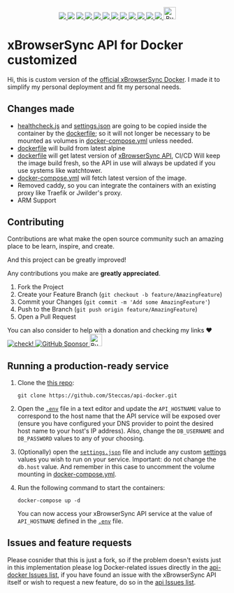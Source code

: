 <p align="center">
  <a href="https://github.com/Steccas/xbs-api-docker/graphs/contributors">
    <img src="https://img.shields.io/github/contributors/Steccas/xbs-api-docker.svg?style=for-the-badge">
  </a>
  <a href="https://github.com/Steccas/xbs-api-docker/network/members"><img src="https://img.shields.io/github/forks/Steccas/xbs-api-docker.svg?style=for-the-badge"></a>
  <a href="https://github.com/Steccas/xbs-api-docker/issues">
      <img src="https://img.shields.io/github/issues/Steccas/xbs-api-docker.svg?style=for-the-badge">
  </a>
  <a href="https://github.com/Steccas/xbs-api-docker/issues">
      <img src="https://img.shields.io/github/issues-closed/Steccas/xbs-api-docker.svg?style=for-the-badge">
  </a>
  <a href="https://github.com/Steccas/xbs-api-docker/stargazers">
    <img src="https://img.shields.io/github/stars/Steccas/xbs-api-docker.svg?style=for-the-badge">
  </a>
  <a href="https://GitHub.com/Steccas/xbs-api-docker/pull">
    <img src="https://img.shields.io/github/issues-pr/Steccas/xbs-api-docker.svg?style=for-the-badge">
  </a>
  <a href="https://GitHub.com/Steccas/xbs-api-docker/pull">
    <img src="https://img.shields.io/github/issues-pr-closed/Steccas/xbs-api-docker.svg?style=for-the-badge">
  </a>
  <a href="https://GitHub.com/Steccas/xbs-api-docker/commit">
    <img src="https://img.shields.io/github/last-commit/Steccas/xbs-api-docker.svg?style=for-the-badge">
  </a>
  <a href="https://GitHub.com/Steccas/xbs-api-docker">
    <img src="https://img.shields.io/github/repo-size/Steccas/xbs-api-docker.svg?style=for-the-badge">
  </a>
  <a href="https://GitHub.com/Steccas/xbs-api-docker">
    <img src="https://img.shields.io/github/workflow/status/Steccas/xbs-api-docker/Docker.svg?style=for-the-badge">
  </a>
  <a href="https://GitHub.com/Steccas/xbs-api-docker">
    <img src="https://img.shields.io/github/workflow/status/Steccas/xbs-api-docker/Docker2.svg?style=for-the-badge">
  </a>
  <a href="https://linkedin.com/in/lucasteccanella">
    <img src="https://img.shields.io/badge/-LinkedIn-black.svg?style=for-the-badge&logo=linkedin&colorB=555">
  </a>
  <a href="https://www.buymeacoffee.com/steccas" target="_blank">
    <img src="https://cdn.buymeacoffee.com/buttons/lato-yellow.png" alt="Buy Me A Coffee" height="27.8">
  </a>
</p>

# xBrowserSync API for Docker customized

Hi, this is custom version of the [official xBrowserSync Docker](https://github.com/xbrowsersync/api-docker).
I made it to simplify my personal deployment and fit my personal needs.

## Changes made
- [healthcheck.js](healthcheck.js) and [settings.json](settings.json) are going to be copied inside the container by the [dockerfile](dockerfile); so it will not longer be necessary to be mounted as volumes in [docker-compose.yml](docker-compose.yml) unless needed.
- [dockerfile](dockerfile) will build from latest alpine
- [dockerfile](dockerfile) will get latest version of [xBrowserSync API](https://github.com/xbrowsersync/api), CI/CD Will keep the image build fresh, so the API in use will always be updated if you use systems like watchtower.
- [docker-compose.yml](docker-compose.yml) will fetch latest version of the image.
- Removed caddy, so you can integrate the containers with an existing proxy like Traefik or Jwilder's proxy.
- ARM Support

<!-- CONTRIBUTING -->
## Contributing

Contributions are what make the open source community such an amazing place to be learn, inspire, and create.

And this project can be greatly improved!

Any contributions you make are **greatly appreciated**.

1. Fork the Project
2. Create your Feature Branch (`git checkout -b feature/AmazingFeature`)
3. Commit your Changes (`git commit -m 'Add some AmazingFeature'`)
4. Push to the Branch (`git push origin feature/AmazingFeature`)
5. Open a Pull Request

You can also consider to help with a donation and checking my links ❤️
<br>
<a href="https://linktr.ee/steccas"><img alt="check!" src="https://img.shields.io/badge/check-offers-green?style=for-the-badge&logo=linktree">
</a>
<a href="https://github.com/sponsors/Steccas" target="_blank">
    <img src="https://img.shields.io/badge/sponsor-%23F5F5F5.svg?&style=for-the-badge&logo=github&logoColor=pink" alt="GitHub Sponsor">
</a>
<a href="https://www.buymeacoffee.com/steccas" target="_blank">
    <img src="https://cdn.buymeacoffee.com/buttons/lato-yellow.png" alt="Buy Me A Coffee" height="27.8">
</a>

## Running a production-ready service

  1. Clone the [this repo](https://github.com/Steccas/api-docker):

      ```
      git clone https://github.com/Steccas/api-docker.git
      ```
  
  2. Open the [`.env`](.env) file in a text editor and update the `API_HOSTNAME` value to correspond to the host name that the API service will be exposed over (ensure you have configured your DNS provider to point the desired host name to your host's IP address). Also, change the `DB_USERNAME` and `DB_PASSWORD` values to any of your choosing.

  3. (Optionally) open the [`settings.json`](settings.json) file and include any custom [settings](https://github.com/xbrowsersync/api#3-modify-configuration-settings) values you wish to run on your service. Important: do not change the `db.host` value. And remember in this case to uncomment the volume mounting in [docker-compose.yml](docker-compose.yml).
  
  4. Run the following command to start the containers:

      ```
      docker-compose up -d
      ```

      You can now access your xBrowserSync API service at the value of `API_HOSTNAME` defined in the [`.env`](.env) file.

## Issues and feature requests
Please cosnider that this is just a fork, so if the problem doesn't exists just in this implementation please log Docker-related issues directly in the [api-docker Issues list](https://github.com/xbrowsersync/api-docker/issues), if you have found an issue with the xBrowserSync API itself or wish to request a new feature, do so in the [api Issues list](https://github.com/xbrowsersync/api/issues/).
